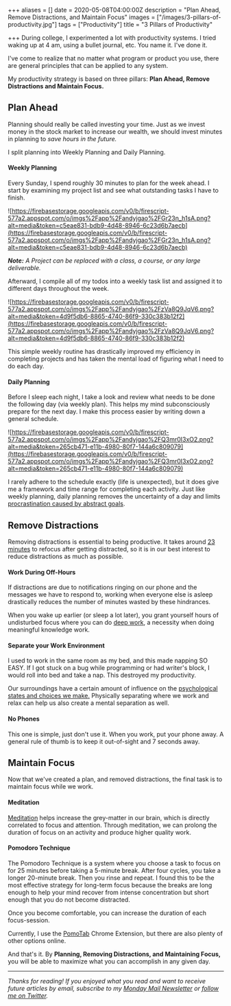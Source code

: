 +++
aliases = []
date = 2020-05-08T04:00:00Z
description = "Plan Ahead, Remove Distractions, and Maintain Focus"
images = ["/images/3-pillars-of-productivity.jpg"]
tags = ["Productivity"]
title = "3 Pillars of Productivity"

+++
During college, I experimented a lot with productivity systems. I tried waking up at 4 am, using a bullet journal, etc. You name it. I've done it.

I've come to realize that no matter what program or product you use, there are general principles that can be applied to any system.

My productivity strategy is based on three pillars: **Plan Ahead, Remove Distractions and Maintain Focus.**

## Plan Ahead

Planning should really be called investing your time. Just as we invest money in the stock market to increase our wealth, we should invest minutes in planning to _save hours in the future._

I split planning into Weekly Planning and Daily Planning.

#### Weekly Planning

Every Sunday, I spend roughly 30 minutes to plan for the week ahead. I start by examining my project list and see what outstanding tasks I have to finish.

![https://firebasestorage.googleapis.com/v0/b/firescript-577a2.appspot.com/o/imgs%2Fapp%2Fandyjgao%2FGr23n_h1sA.png?alt=media&token=c5eae831-bdb9-4d48-8946-6c23d6b7aecb](https://firebasestorage.googleapis.com/v0/b/firescript-577a2.appspot.com/o/imgs%2Fapp%2Fandyjgao%2FGr23n_h1sA.png?alt=media&token=c5eae831-bdb9-4d48-8946-6c23d6b7aecb)

**_Note:_** _A Project can be replaced with a class, a course, or any large deliverable._

Afterward, I compile all of my todos into a weekly task list and assigned it to different days throughout the week.

![https://firebasestorage.googleapis.com/v0/b/firescript-577a2.appspot.com/o/imgs%2Fapp%2Fandyjgao%2FzVa8Q9JqV6.png?alt=media&token=4d9f5db6-8865-4740-86f9-330c383b12f2](https://firebasestorage.googleapis.com/v0/b/firescript-577a2.appspot.com/o/imgs%2Fapp%2Fandyjgao%2FzVa8Q9JqV6.png?alt=media&token=4d9f5db6-8865-4740-86f9-330c383b12f2)

This simple weekly routine has drastically improved my efficiency in completing projects and has taken the mental load of figuring what I need to do each day.

#### Daily Planning

Before I sleep each night, I take a look and review what needs to be done the following day (via weekly plan). This helps my mind subconsciously prepare for the next day. I make this process easier by writing down a general schedule.

![https://firebasestorage.googleapis.com/v0/b/firescript-577a2.appspot.com/o/imgs%2Fapp%2Fandyjgao%2FQ3mr0I3xO2.png?alt=media&token=265cb471-e11b-4980-80f7-144a6c809079](https://firebasestorage.googleapis.com/v0/b/firescript-577a2.appspot.com/o/imgs%2Fapp%2Fandyjgao%2FQ3mr0I3xO2.png?alt=media&token=265cb471-e11b-4980-80f7-144a6c809079)

I rarely adhere to the schedule exactly (life is unexpected), but it does give me a framework and time range for completing each activity. Just like weekly planning, daily planning removes the uncertainty of a day and limits [procrastination caused by abstract goals](https://www.spring.org.uk/2009/01/how-to-avoid-procrastination-think.php).

## Remove Distractions

Removing distractions is essential to being productive. It takes around [23 minutes](https://www.themuse.com/advice/this-is-nuts-it-takes-nearly-30-minutes-to-refocus-after-you-get-distracted) to refocus after getting distracted, so it is in our best interest to reduce distractions as much as possible.

#### Work During Off-Hours

If distractions are due to notifications ringing on our phone and the messages we have to respond to, working when everyone else is asleep drastically reduces the number of minutes wasted by these hindrances.

When you wake up earlier (or sleep a lot later), you grant yourself hours of undisturbed focus where you can do [deep work](https://www.calnewport.com/books/deep-work/), a necessity when doing meaningful knowledge work.

#### Separate your Work Environment

I used to work in the same room as my bed, and this made napping SO EASY. If I got stuck on a bug while programming or had writer's block, I would roll into bed and take a nap. This destroyed my productivity.

Our surroundings have a certain amount of influence on the [psychological states and choices we make.](http://healthysleep.med.harvard.edu/healthy/getting/overcoming/tips)  Physically separating where we work and relax can help us also create a mental separation as well.

#### No Phones

This one is simple, just don't use it. When you work, put your phone away.  A general rule of thumb is to keep it out-of-sight and 7 seconds away.

## Maintain Focus

Now that we've created a plan, and removed distractions, the final task is to maintain focus while we work.

#### Meditation

[Meditation](https://www.andyjgao.com/blog/why-i-love-meditation/) helps increase the grey-matter in our brain, which is directly correlated to focus and attention. Through meditation, we can prolong the duration of focus on an activity and produce higher quality work.

#### Pomodoro Technique

The Pomodoro Technique is a system where you choose a task to focus on for 25 minutes before taking a 5-minute break. After four cycles, you take a longer 20-minute break. Then you rinse and repeat. I found this to be the most effective strategy for long-term focus because the breaks are long enough to help your mind recover from intense concentration but short enough that you do not become distracted.

Once you become comfortable, you can increase the duration of each focus-session.

Currently, I use the [PomoTab](https://www.andyjgao.com/projects/pomotab/) Chrome Extension, but there are also plenty of other options online.

And that's it. By **Planning, Removing Distractions, and Maintaining Focus,** you will be able to maximize what you can accomplish in any given day.

***

_Thanks for reading! If you enjoyed what you read and want to receive future articles by email, subscribe to my_ [_Monday Mail Newsletter_](https://mondaymail.substack.com/) _or_ [_follow me on Twitter_](https://twitter.com/AndyJGao)_._